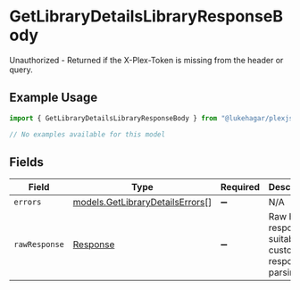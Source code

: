 # GetLibraryDetailsLibraryResponseBody

Unauthorized - Returned if the X-Plex-Token is missing from the header or query.

## Example Usage

```typescript
import { GetLibraryDetailsLibraryResponseBody } from "@lukehagar/plexjs";

// No examples available for this model
```

## Fields

| Field                                                                    | Type                                                                     | Required                                                                 | Description                                                              |
| ------------------------------------------------------------------------ | ------------------------------------------------------------------------ | ------------------------------------------------------------------------ | ------------------------------------------------------------------------ |
| `errors`                                                                 | [models.GetLibraryDetailsErrors](../models/getlibrarydetailserrors.md)[] | :heavy_minus_sign:                                                       | N/A                                                                      |
| `rawResponse`                                                            | [Response](https://developer.mozilla.org/en-US/docs/Web/API/Response)    | :heavy_minus_sign:                                                       | Raw HTTP response; suitable for custom response parsing                  |